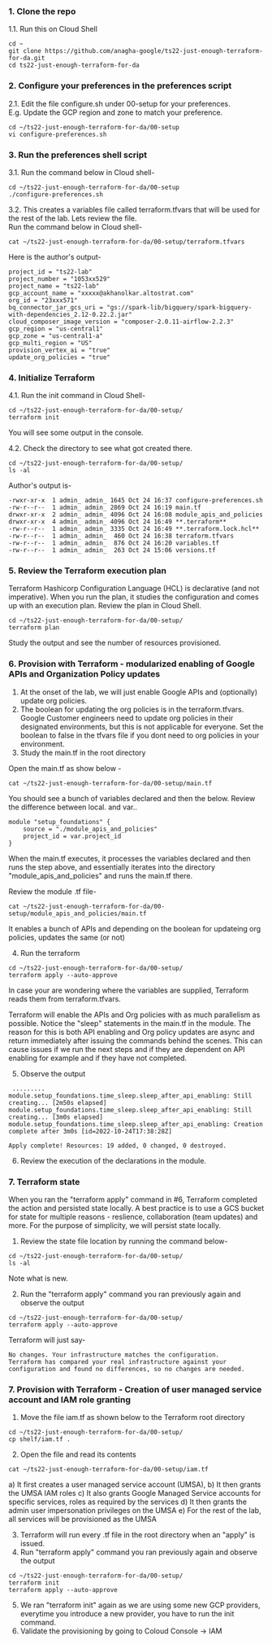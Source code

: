 ### 1. Clone the repo
1.1. Run this on Cloud Shell
```
cd ~
git clone https://github.com/anagha-google/ts22-just-enough-terraform-for-da.git
cd ts22-just-enough-terraform-for-da
```

### 2. Configure your preferences in the preferences script

2.1. Edit the file configure.sh under 00-setup for your preferences.<br>
E.g. Update the GCP region and zone to match your preference.<br>

```
cd ~/ts22-just-enough-terraform-for-da/00-setup
vi configure-preferences.sh
```

### 3. Run the preferences shell script

3.1. Run the command below in Cloud shell-
```
cd ~/ts22-just-enough-terraform-for-da/00-setup
./configure-preferences.sh
```

3.2. This creates a variables file called terraform.tfvars that will be used for the rest of the lab. Lets review the file.<br>
Run the command below in Cloud shell-
```
cat ~/ts22-just-enough-terraform-for-da/00-setup/terraform.tfvars
```

Here is the author's output-
```
project_id = "ts22-lab"
project_number = "1053xx529"
project_name = "ts22-lab"
gcp_account_name = "xxxxx@akhanolkar.altostrat.com"
org_id = "23xxx571"
bq_connector_jar_gcs_uri = "gs://spark-lib/bigquery/spark-bigquery-with-dependencies_2.12-0.22.2.jar"
cloud_composer_image_version = "composer-2.0.11-airflow-2.2.3"
gcp_region = "us-central1"
gcp_zone = "us-central1-a"
gcp_multi_region = "US"
provision_vertex_ai = "true"
update_org_policies = "true"

```

### 4. Initialize Terraform

4.1. Run the init command in Cloud Shell-
```
cd ~/ts22-just-enough-terraform-for-da/00-setup/
terraform init
```
You will see some output in the console. <br>

4.2. Check the directory to see what got created there.

```
cd ~/ts22-just-enough-terraform-for-da/00-setup/
ls -al
```

Author's output is-
```
-rwxr-xr-x  1 admin_ admin_ 1645 Oct 24 16:37 configure-preferences.sh
-rw-r--r--  1 admin_ admin_ 2869 Oct 24 16:19 main.tf
drwxr-xr-x  2 admin_ admin_ 4096 Oct 24 16:08 module_apis_and_policies
drwxr-xr-x  4 admin_ admin_ 4096 Oct 24 16:49 **.terraform**
-rw-r--r--  1 admin_ admin_ 3335 Oct 24 16:49 **.terraform.lock.hcl**
-rw-r--r--  1 admin_ admin_  460 Oct 24 16:38 terraform.tfvars
-rw-r--r--  1 admin_ admin_  876 Oct 24 16:20 variables.tf
-rw-r--r--  1 admin_ admin_  263 Oct 24 15:06 versions.tf
```

### 5. Review the Terraform execution plan

Terraform Hashicorp Configuration Language (HCL) is declarative (and not imperative). When you run the plan, it studies the configuration and comes up with an execution plan. Review the plan in Cloud Shell.

```
cd ~/ts22-just-enough-terraform-for-da/00-setup/
terraform plan
```

Study the output and see the number of resources provisioned.

### 6. Provision with Terraform - modularized enabling of Google APIs and Organization Policy updates

1. At the onset of the lab, we will just enable Google APIs and (optionally) update org policies. <br>
2. The boolean for updating the org policies is in the terraform.tfvars. Google Customer engineers need to update org policies in their designated environments, but this is not applicable for everyone. Set the boolean to false in the tfvars file if you dont need to org policies in your environment.<br>
3. Study the main.tf in the root directory

Open the main.tf as show below -

```
cat ~/ts22-just-enough-terraform-for-da/00-setup/main.tf
```

You should see a bunch of variables declared and then the below. Review the difference between local.<variable> and var.<variable>.
 
```
module "setup_foundations" {
    source = "./module_apis_and_policies"
    project_id = var.project_id
}
```

When the main.tf executes, it processes the variables declared and then runs the step above, and essentially iterates into the directory "module_apis_and_policies" and runs the main.tf there.

Review the module .tf file-
```
cat ~/ts22-just-enough-terraform-for-da/00-setup/module_apis_and_policies/main.tf
```
It enables a bunch of APIs and depending on the boolean for updateing org policies, updates the same (or not)


4. Run the terraform
```
cd ~/ts22-just-enough-terraform-for-da/00-setup/
terraform apply --auto-approve
```
In case your are wondering where the variables are supplied, Terraform reads them from terraform.tfvars.
<br>

Terraform will enable the APIs and Org policies with as much parallelism as possible. Notice the "sleep" statements in the main.tf in the module. The reason for this is both API enabling and Org policy updates are async and return immediately after issuing the commands behind the scenes. This can cause issues if we run the next steps and if they are dependent on API enabling for example and if they have not completed.
  
5. Observe the output<br>
```
 .........
module.setup_foundations.time_sleep.sleep_after_api_enabling: Still creating... [2m50s elapsed]
module.setup_foundations.time_sleep.sleep_after_api_enabling: Still creating... [3m0s elapsed]
module.setup_foundations.time_sleep.sleep_after_api_enabling: Creation complete after 3m0s [id=2022-10-24T17:38:28Z]

Apply complete! Resources: 19 added, 0 changed, 0 destroyed.
```
 
6. Review the execution of the declarations in the module.

 
### 7. Terraform state
 
When you ran the "terraform apply" command in #6, Terraform completed the action and persisted state locally. A best practice is to use a GCS bucket for state for multiple reasons - reslience, collaboration (team updates) and more. For the purpose of simplicity, we will persist state locally.
 
1. Review the state file location by running the command below-
```
cd ~/ts22-just-enough-terraform-for-da/00-setup/
ls -al
```
Note what is new.<br>
 
2. Run the "terraform apply" command you ran previously again and observe the output
 
```
cd ~/ts22-just-enough-terraform-for-da/00-setup/
terraform apply --auto-approve
```
 
Terraform will just say-
```
No changes. Your infrastructure matches the configuration.
Terraform has compared your real infrastructure against your configuration and found no differences, so no changes are needed.
```
 
### 7. Provision with Terraform - Creation of user managed service account and IAM role granting

1. Move the file iam.tf as shown below to the Terraform root directory
```
cd ~/ts22-just-enough-terraform-for-da/00-setup/
cp shelf/iam.tf .
```
2. Open the file and read its contents
```
cat ~/ts22-just-enough-terraform-for-da/00-setup/iam.tf
```
a) It first creates a user managed service account (UMSA),
b) It then grants the UMSA IAM roles
c) It also grants Google Managed Service accounts for specific services, roles as required by the services
d) It then grants the admin user impersonation privileges on the UMSA
e) For the rest of the lab, all services will be provisioned as the UMSA
 
3. Terraform will run every .tf file in the root directory when an "apply" is issued.
4. Run "terraform apply" command you ran previously again and observe the output
 
```
cd ~/ts22-just-enough-terraform-for-da/00-setup/
terraform init
terraform apply --auto-approve
```
 
5. We ran "terraform init" again as we are using some new GCP providers, everytime you introduce a new provider, you have to run the init command.
6. Validate the provisioning by going to Coloud Console -> IAM 




